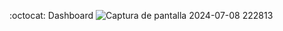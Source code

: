 

:octocat: Dashboard
![Captura de pantalla 2024-07-08 222813](https://github.com/YoyLopez/Health_Insurance_Analysis/assets/172577623/26d31265-af9a-4170-a9cc-f2d0f550162a)

